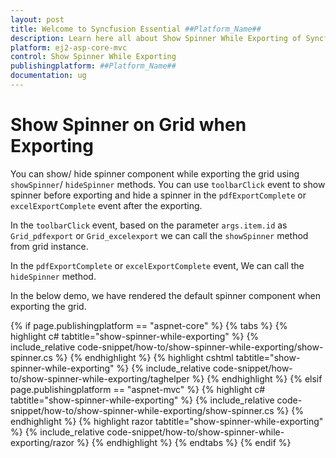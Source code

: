 ```yaml
---
layout: post
title: Welcome to Syncfusion Essential ##Platform_Name##
description: Learn here all about Show Spinner While Exporting of Syncfusion Essential ##Platform_Name## widgets based on HTML5 and jQuery.
platform: ej2-asp-core-mvc
control: Show Spinner While Exporting
publishingplatform: ##Platform_Name##
documentation: ug
---
```



# Show Spinner on Grid when Exporting

You can show/ hide spinner component while exporting the grid using `showSpinner`/ `hideSpinner` methods. You can use `toolbarClick` event to show spinner before exporting and hide a spinner in the `pdfExportComplete` or `excelExportComplete` event after the exporting.

In the `toolbarClick` event, based on the parameter `args.item.id` as `Grid_pdfexport` or `Grid_excelexport` we can call the `showSpinner` method from grid instance.

In the `pdfExportComplete` or `excelExportComplete` event, We can call the `hideSpinner` method.

In the below demo, we have rendered the default spinner component when exporting the grid.

{% if page.publishingplatform == "aspnet-core" %}
{% tabs %}
{% highlight c# tabtitle="show-spinner-while-exporting" %}
{% include_relative code-snippet/how-to/show-spinner-while-exporting/show-spinner.cs %}
{% endhighlight %}
{% highlight cshtml tabtitle="show-spinner-while-exporting" %}
{% include_relative code-snippet/how-to/show-spinner-while-exporting/taghelper %}
{% endhighlight %}
{% elsif page.publishingplatform == "aspnet-mvc" %}
{% highlight c# tabtitle="show-spinner-while-exporting" %}
{% include_relative code-snippet/how-to/show-spinner-while-exporting/show-spinner.cs %}
{% endhighlight %}
{% highlight razor tabtitle="show-spinner-while-exporting" %}
{% include_relative code-snippet/how-to/show-spinner-while-exporting/razor %}
{% endhighlight %}
{% endtabs %}
{% endif %}

